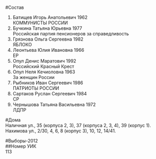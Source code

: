 #Состав  
1. Батищев Игорь Анатольевич 1962  
    КОММУНИСТЫ РОССИИ  
2. Бучкина Татьяна Юрьевна 1977  
    Российская партия пенсионеров за справедливость  
3. Грязнова Ольга Сергеевна 1982  
    ЯБЛОКО  
4. Леонтьева Юлия Ивановна 1966  
    ЕР  
5. Опул Денис Маратович 1992  
    Российский Красный Крест  
6. Опул Неля Кечиоловна 1963  
    За женщин России  
7. Рыбников Иван Сергеевич 1986  
    ПАТРИОТЫ РОССИИ  
8. Сартаков Руслан Сергеевич 1984  
    СР  
9. Чернышова Татьяна Васильевна 1972  
    ЛДПР  
  
#Дома  
Наличная ул.,     35 (корпуса 2, 3), 37 (корпуса 2, 3, 4), 39 (корпус 1). Нахимова ул.,     2/30, 4, 6, 8 (корпус 3), 10, 12, 14/41.  
  
#Выборы-2012  
##Номер УИК  
113  
